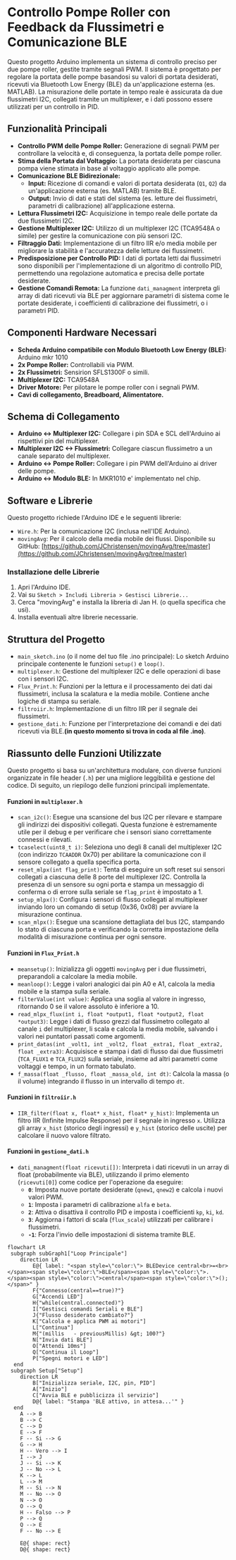 # Controllo Pompe Roller con Feedback da Flussimetri e Comunicazione BLE

Questo progetto Arduino implementa un sistema di controllo preciso per due pompe roller, gestite tramite segnali PWM. Il sistema è progettato per regolare la portata delle pompe basandosi su valori di portata desiderati, ricevuti via Bluetooth Low Energy (BLE) da un'applicazione esterna (es. MATLAB). La misurazione delle portate in tempo reale è assicurata da due flussimetri I2C, collegati tramite un multiplexer, e i dati possono essere utilizzati per un controllo in PID.

## Funzionalità Principali

* **Controllo PWM delle Pompe Roller:** Generazione di segnali PWM per controllare la velocità e, di conseguenza, la portata delle pompe roller.
* **Stima della Portata dal Voltaggio:** La portata desiderata per ciascuna pompa viene stimata in base al voltaggio applicato alle pompe.
* **Comunicazione BLE Bidirezionale:**
    * **Input:** Ricezione di comandi e valori di portata desiderata (`Q1`, `Q2`) da un'applicazione esterna (es. MATLAB) tramite BLE.
    * **Output:** Invio di dati e stati del sistema (es. letture dei flussimetri, parametri di calibrazione) all'applicazione esterna.
* **Lettura Flussimetri I2C:** Acquisizione in tempo reale delle portate da due flussimetri I2C.
* **Gestione Multiplexer I2C:** Utilizzo di un multiplexer I2C (TCA9548A o simile) per gestire la comunicazione con più sensori I2C.
* **Filtraggio Dati:** Implementazione di un filtro IIR e/o media mobile per migliorare la stabilità e l'accuratezza delle letture dei flussimetri.
* **Predisposizione per Controllo PID:** I dati di portata letti dai flussimetri sono disponibili per l'implementazione di un algoritmo di controllo PID, permettendo una regolazione automatica e precisa delle portate desiderate.
* **Gestione Comandi Remota:** La funzione `dati_managment` interpreta gli array di dati ricevuti via BLE per aggiornare parametri di sistema come le portate desiderate, i coefficienti di calibrazione dei flussimetri, o i parametri PID.

## Componenti Hardware Necessari

* **Scheda Arduino compatibile con Modulo Bluetooth Low Energy (BLE):** Arduino mkr 1010
* **2x Pompe Roller:** Controllabili via PWM.
* **2x Flussimetri:**  Sensirion SFLS1300F o simili.
* **Multiplexer I2C:** TCA9548A
* **Driver Motore:** Per pilotare le pompe roller con i segnali PWM.
* **Cavi di collegamento, Breadboard, Alimentatore.**
  
## Schema di Collegamento

* **Arduino <-> Multiplexer I2C:** Collegare i pin SDA e SCL dell'Arduino ai rispettivi pin del multiplexer.
* **Multiplexer I2C <-> Flussimetri:** Collegare ciascun flussimetro a un canale separato del multiplexer.
* **Arduino <-> Pompe Roller:** Collegare i pin PWM dell'Arduino ai driver delle pompe.
* **Arduino <-> Modulo BLE:** In MKR1010 e' implementato nel chip.  
## Software e Librerie

Questo progetto richiede l'Arduino IDE e le seguenti librerie:

* `Wire.h`: Per la comunicazione I2C (inclusa nell'IDE Arduino).
* `movingAvg`: Per il calcolo della media mobile dei flussi. Disponibile su GitHub: [https://github.com/JChristensen/movingAvg/tree/master](https://github.com/JChristensen/movingAvg/tree/master)

### Installazione delle Librerie

1.  Apri l'Arduino IDE.
2.  Vai su `Sketch > Includi Libreria > Gestisci Librerie...`
3.  Cerca "movingAvg" e installa la libreria di Jan H. (o quella specifica che usi).
4.  Installa eventuali altre librerie necessarie.

## Struttura del Progetto

* `main_sketch.ino` (o il nome del tuo file .ino principale): Lo sketch Arduino principale contenente le funzioni `setup()` e `loop()`.
* `multiplexer.h`: Gestione del multiplexer I2C e delle operazioni di base con i sensori I2C.
* `Flux_Print.h`: Funzioni per la lettura e il processamento dei dati dai flussimetri, inclusa la scalatura e la media mobile. Contiene anche logiche di stampa su seriale.
* `filtroiir.h`: Implementazione di un filtro IIR per il segnale dei flussimetri.
* `gestione_dati.h`: Funzione per l'interpretazione dei comandi e dei dati ricevuti via BLE.**(in questo momento si trova in coda al file .ino)**.

## Riassunto delle Funzioni Utilizzate

Questo progetto si basa su un'architettura modulare, con diverse funzioni organizzate in file header (`.h`) per una migliore leggibilità e gestione del codice. Di seguito, un riepilogo delle funzioni principali implementate.

#### Funzioni in `multiplexer.h`

* `scan_i2c()`: Esegue una scansione del bus I2C per rilevare e stampare gli indirizzi dei dispositivi collegati. Questa funzione è estremamente utile per il debug e per verificare che i sensori siano correttamente connessi e rilevati.
* `tcaselect(uint8_t i)`: Seleziona uno degli 8 canali del multiplexer I2C (con indirizzo `TCAADDR` 0x70) per abilitare la comunicazione con il sensore collegato a quella specifica porta.
* `reset_mlpx(int flag_print)`: Tenta di eseguire un soft reset sui sensori collegati a ciascuna delle 8 porte del multiplexer I2C. Controlla la presenza di un sensore su ogni porta e stampa un messaggio di conferma o di errore sulla seriale se `flag_print` è impostato a 1.
* `setup_mlpx()`: Configura i sensori di flusso collegati al multiplexer inviando loro un comando di setup (0x36, 0x08) per avviare la misurazione continua.
* `scan_mlpx()`: Esegue una scansione dettagliata del bus I2C, stampando lo stato di ciascuna porta e verificando la corretta impostazione della modalità di misurazione continua per ogni sensore.

#### Funzioni in `Flux_Print.h`

* `meansetup()`: Inizializza gli oggetti `movingAvg` per i due flussimetri, preparandoli a calcolare la media mobile.
* `meanloop()`: Legge i valori analogici dai pin A0 e A1, calcola la media mobile e la stampa sulla seriale.
* `filterValue(int value)`: Applica una soglia al valore in ingresso, ritornando 0 se il valore assoluto è inferiore a 10.
* `read_mlpx_flux(int i, float *output1, float *output2, float *output3)`: Legge i dati di flusso grezzi dal flussimetro collegato al canale `i` del multiplexer, li scala e calcola la media mobile, salvando i valori nei puntatori passati come argomenti.
* `print_datas(int _volt1, int _volt2, float _extra1, float _extra2, float _extra3)`: Acquisisce e stampa i dati di flusso dai due flussimetri (`TCA_FLUX1` e `TCA_FLUX2`) sulla seriale, insieme ad altri parametri come voltaggi e tempo, in un formato tabulato.
* `f_massa(float _flusso, float _massa_old, int dt)`: Calcola la massa (o il volume) integrando il flusso in un intervallo di tempo `dt`.

#### Funzioni in `filtroiir.h`

* `IIR_filter(float x, float* x_hist, float* y_hist)`: Implementa un filtro IIR (Infinite Impulse Response) per il segnale in ingresso `x`. Utilizza gli array `x_hist` (storico degli ingressi) e `y_hist` (storico delle uscite) per calcolare il nuovo valore filtrato.

#### Funzioni in `gestione_dati.h`

* `dati_managment(float ricevuti[])`: Interpreta i dati ricevuti in un array di float (probabilmente via BLE), utilizzando il primo elemento (`ricevuti[0]`) come codice per l'operazione da eseguire:
    * **`0`**: Imposta nuove portate desiderate (`qnew1`, `qnew2`) e calcola i nuovi valori PWM.
    * **`1`**: Imposta i parametri di calibrazione `alfa` e `beta`.
    * **`2`**: Attiva o disattiva il controllo PID e imposta i coefficienti `kp`, `ki`, `kd`.
    * **`3`**: Aggiorna i fattori di scala (`flux_scale`) utilizzati per calibrare i flussimetri.
    * **`-1`**: Forza l'invio delle impostazioni di sistema tramite BLE.


```mermaid
flowchart LR
 subgraph subGraph1["Loop Principale"]
    direction LR
        E@{ label: "<span style=\"color:\"> BLEDevice central<br>=<br></span><span style=\"color:\">BLE</span><span style=\"color:\">.</span><span style=\"color:\">central</span><span style=\"color:\">();              </span>" }
        F{"Connesso(central==true)?"}
        G["Accendi LED"]
        H{"while(central.connected)"}
        I["Gestisci comandi Seriali e BLE"]
        J{"Flusso desiderato cambiato?"}
        K["Calcola e applica PWM ai motori"]
        L["Continua"]
        M{"(millis   - previousMillis) &gt; 100?"}
        N["Invia dati BLE"]
        O["Attendi 10ms"]
        Q["Continua il Loop"]
        P["Spegni motori e LED"]
  end
 subgraph Setup["Setup"]
    direction LR
        B["Inizializza seriale, I2C, pin, PID"]
        A["Inizio"]
        C["Avvia BLE e pubblicizza il servizio"]
        D@{ label: "Stampa 'BLE attivo, in attesa...'" }
  end
    A --> B
    B --> C
    C --> D
    E --> F
    F -- Si --> G
    G --> H
    H -- Vero --> I
    I --> J
    J -- Si --> K
    J -- No --> L
    K --> L
    L --> M
    M -- Si --> N
    M -- No --> O
    N --> O
    O --> Q
    H -- Falso --> P
    P --> Q
    Q --> E
    F -- No --> E

    E@{ shape: rect}
    D@{ shape: rect}
```

